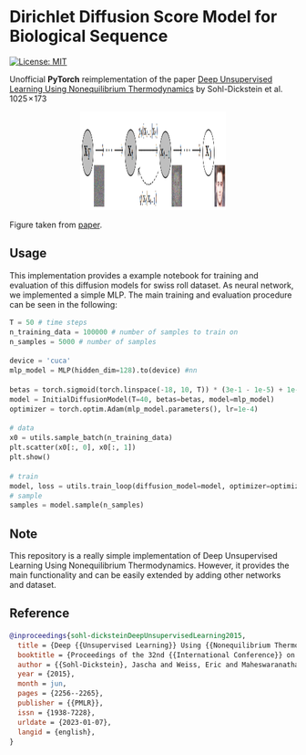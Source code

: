 # Dirichlet Diffusion Score Model for Biological Sequence 

[![License: MIT](https://img.shields.io/badge/License-MIT-yellow.svg)](https://github.com/paulffm/Deep-Unsupervised-Learning-Using-Nonequilibrium-Thermodynamics-Reimplementation-of-/blob/main/LICENSE)

Unofficial **PyTorch** reimplementation of the
paper [Deep Unsupervised Learning Using Nonequilibrium Thermodynamics](https://arxiv.org/pdf/1503.03585.pdf)
by Sohl-Dickstein et al.
1025 × 173
<p align="center">
  <img src="sohl.png"  alt="1" width = 256px height = 173px >
</p>

Figure taken from [paper](https://arxiv.org/pdf/1503.03585.pdf).

## Usage

This implementation provides a example notebook for training and evaluation of this diffusion models for swiss roll dataset. As neural network, we implemented a simple MLP. The main training and evaluation procedure can be seen in the following:

```python
T = 50 # time steps
n_training_data = 100000 # number of samples to train on
n_samples = 5000 # number of samples

device = 'cuca'
mlp_model = MLP(hidden_dim=128).to(device) #nn

betas = torch.sigmoid(torch.linspace(-18, 10, T)) * (3e-1 - 1e-5) + 1e-5 # noise schedule
model = InitialDiffusionModel(T=40, betas=betas, model=mlp_model)
optimizer = torch.optim.Adam(mlp_model.parameters(), lr=1e-4)

# data
x0 = utils.sample_batch(n_training_data)
plt.scatter(x0[:, 0], x0[:, 1])
plt.show()

# train
model, loss = utils.train_loop(diffusion_model=model, optimizer=optimizer, batch_size=64000, nb_epochs=1000, device='cpu')
# sample
samples = model.sample(n_samples) 


```

## Note
This repository is a really simple implementation of Deep Unsupervised Learning Using Nonequilibrium Thermodynamics. However, it provides the main functionality and can be easily extended by adding other networks and dataset.
## Reference

```bibtex
@inproceedings{sohl-dicksteinDeepUnsupervisedLearning2015,
  title = {Deep {{Unsupervised Learning}} Using {{Nonequilibrium Thermodynamics}}},
  booktitle = {Proceedings of the 32nd {{International Conference}} on {{Machine Learning}}},
  author = {{Sohl-Dickstein}, Jascha and Weiss, Eric and Maheswaranathan, Niru and Ganguli, Surya},
  year = {2015},
  month = jun,
  pages = {2256--2265},
  publisher = {{PMLR}},
  issn = {1938-7228},
  urldate = {2023-01-07},
  langid = {english},
}
```
